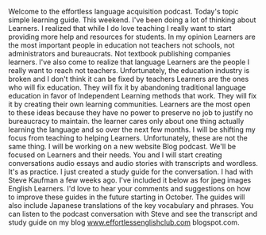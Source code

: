 Welcome to the effortless language acquisition podcast. Today's topic simple learning guide. This weekend. I've been doing a lot of thinking about Learners. I realized that while I do love teaching I really want to start providing more help and resources for students. In my opinion Learners are the most important people in education not teachers not schools, not administrators and bureaucrats. Not textbook publishing companies learners. I've also come to realize that language Learners are the people I really want to reach not teachers. Unfortunately, the education industry is broken and I don't think it can be fixed by teachers Learners are the ones who will fix education. They will fix it by abandoning traditional language education in favor of Independent Learning methods that work. They will fix it by creating their own learning communities. Learners are the most open to these ideas because they have no power to preserve no job to justify no bureaucracy to maintain. the learner cares only about one thing actually learning the language and so over the next few months. I will be shifting my focus from teaching to helping Learners. Unfortunately, these are not the same thing. I will be working on a new website Blog podcast. We'll be focused on Learners and their needs. You and I will start creating conversations audio essays and audio stories with transcripts and wordless. It's as practice. I just created a study guide for the conversation. I had with Steve Kaufman a few weeks ago. I've included it below as for jpeg images English Learners. I'd love to hear your comments and suggestions on how to improve these guides in the future starting in October. The guides will also include Japanese translations of the key vocabulary and phrases. You can listen to the podcast conversation with Steve and see the transcript and study guide on my blog www.effortlessenglishclub.com blogspot.com. 